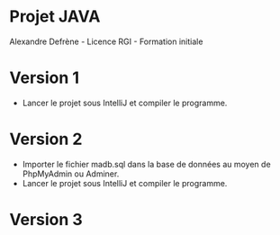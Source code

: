 
# Projet JAVA

Alexandre Defrène - Licence RGI - Formation initiale

# Version 1

- Lancer le projet sous IntelliJ et compiler le programme.

# Version 2

- Importer le fichier madb.sql dans la base de données au moyen de PhpMyAdmin ou Adminer.
- Lancer le projet sous IntelliJ et compiler le programme.

# Version 3